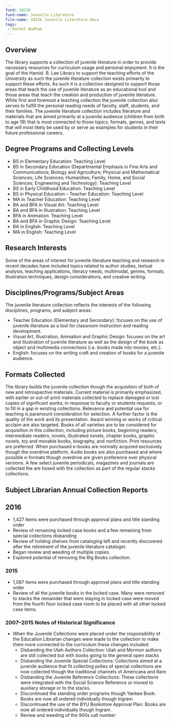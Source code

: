 ```yaml
---
fund: 34236
fund-name: Juvenile Literature
file-name: 34236 Juvenile Literature.docx
tags:
 - Rachel Wadham
---
```


## Overview

The library supports a collection of juvenile literature in order to provide necessary resources for curriculum usage and personal enjoyment. It is the goal of the Harold. B. Lee Library to support the teaching efforts of the University as such the juvenile literature collection exists primarily to support these efforts. As such it is a collection designed to support those areas that teach the use of juvenile literature as an educational tool and those areas that teach the creation and production of juvenile literature. While first and foremost a teaching collection the juvenile collection also serves to fulfill the personal reading needs of faculty, staff, students, and their families. The juvenile literature collection includes literature and materials that are aimed primarily at a juvenile audience (children from birth to age 19) that is most connected to those topics, formats, genres, and texts that will most likely be used by or serve as examples for students in their future professional careers.

## Degree Programs and Collecting Levels

- BS in Elementary Education: Teaching Level
- BS in Secondary Education (Departmental Emphasis in Fine Arts and Communications; Biology and Agriculture; Physical and Mathematical Sciences; Life Sciences; Humanities; Family, Home, and Social Sciences; Engineering and Technology): Teaching Level
- BS in Early Childhood Education: Teaching Level
- BS in Physical Education – Teacher Education: Teaching Level
- MA in Teacher Education: Teaching Level
- BA and BFA in Visual Art: Teaching Level
- BA and BFA in Illustration: Teaching Level
- BFA in Animation: Teaching Level
- BA and BFA in Graphic Design: Teaching Level
- BA in English: Teaching Level
- MA in English: Teaching Level

## Research Interests

Some of the areas of interest for juvenile literature teaching and research in recent decades have included topics related to author studies, textual analysis, teaching applications, literacy needs, multimodal, genres, formats, illustration techniques, design considerations, and creative writing.

## Disciplines/<wbr>Programs/<wbr>Subject Areas

The juvenile literature collection reflects the interests of the following disciplines, programs, and subject areas:

- Teacher Education (Elementary and Secondary): focuses on the use of juvenile literature as a tool for classroom instruction and reading development.
- Visual Art, Illustration, Animation and Graphic Design: focuses on the art and illustration of juvenile literature as well as the design of the book as object and multimedia connections (i.e. books made into movies, etc.).
- English: focuses on the writing craft and creation of books for a juvenile audience.

## Formats Collected

The library builds the juvenile collection though the acquisition of both of new and retrospective materials. Current material is primarily emphasized, with earlier or out-of-print materials collected to replace damaged or lost copies of significant works; in response to faculty or students requests; or to fill in a gap in existing collections. Relevance and potential use for teaching is paramount consideration for selection. A further factor is the quality of the work and its presentation. Award winning or works of critical acclaim are also targeted. Books of all varieties are to be considered for acquisition in this collection, including picture books, beginning readers, intermediate readers, novels, illustrated novels, chapter books, graphic novels, toy and movable books, biography, and nonfiction. Print resources are preferred. When purchased e-books are normally acquired exclusively though the overdrive platform. Audio books are also purchased and where possible e-formats though overdrive are given preference over physical versions. A few select juvenile periodicals, magazines and journals are collected the are hosed with the collection as part of the regular stacks collections.

## Subject Librarian Annual Collection Reports

## 2016

- 1,427 items were purchased through approval plans and title standing order
- Review of remaining locked case books and a few remaining from special collections disbanding
- Review of holding shelves from cataloging left and recently discovered after the retirement of the juvenile literature cataloger.
- Began review and weeding of multiple copies.
- Explored potential of removing the Big Books collection.

### 2015

- 1,087 items were purchased through approval plans and title standing order
- Review of all the juvenile books in the locked case. Many were removed to stacks the remainder that were staying in locked case were moved from the fourth floor locked case room to be placed with all other locked case items.

### 2007–2015 Notes of Historical Significance

- When the Juvenile Collections were placed under the responsibility of the Education Librarian changes were made to the collection to make them more connected to the curriculum these changes included:
    - Disbanding the Utah Authors Collection: Utah and Mormon authors are still collected but with books going to the general open stacks
    - Disbanding the Juvenile Special Collections: Collections aimed at a juvenile audience that fit collecting polies of special collections are now collected though the traditional channels of Americana and Rare
    - Disbanding the Juvenile Reference Collections: These collections were integrated with the Social Science Reference or moved to auxiliary storage or to the stacks.
    - Discontinued the standing order programs though Yankee Book: Books are now all ordered individually though Ingram.
    - Discontinued the use of the BYU Bookstore Approval Plan: Books are now all ordered individually though Ingram.
    - Review and weeding of the 900s call number
